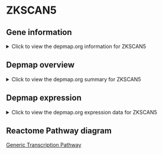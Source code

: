 <h1>ZKSCAN5</h1>

<h2>Gene information</h2>
<details>
  <summary>Click to view the depmap.org information for ZKSCAN5</summary>
  <iframe src="https://depmap.org/portal/gene/ZKSCAN5?tab=about" style="border:none;width:100%;height:800px"></iframe>
</details>

<h2>Depmap overview</h2>
<details>
  <summary>Click to view the depmap.org summary for ZKSCAN5</summary>
  <iframe src="https://depmap.org/portal/gene/ZKSCAN5?tab=overview" style="border:none;width:100%;height:800px"></iframe>
</details>

<h2>Depmap expression</h2>
<details>
  <summary>Click to view the depmap.org expression data for ZKSCAN5</summary>
  <iframe src="https://depmap.org/portal/gene/ZKSCAN5?tab=characterization" style="border:none;width:100%;height:800px"></iframe>
</details>



<h2>Reactome Pathway diagram</h2>
<a href="https://reactome.org/PathwayBrowser/#/R-HSA-212436">Generic Transcription Pathway</a>




